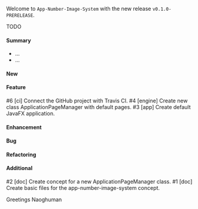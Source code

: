 Welcome to `App-Number-Image-System` with the new release `v0.1.0-PRERELEASE`.

TODO



#### Summary
* ...
* ...



#### New



#### Feature
#6 [ci] Connect the GitHub project with Travis CI.
#4 [engine] Create new class ApplicationPageManager with default pages.
#3 [app] Create default JavaFX application.



#### Enhancement



#### Bug



#### Refactoring



#### Additional
#2 [doc] Create concept for a new ApplicationPageManager class.
#1 [doc] Create basic files for the app-number-image-system concept.



Greetings
Naoghuman



[//]: # (Issues which will be integrated in this release)



[//]: # (Links)
[JavaFX]:http://docs.oracle.com/javase/8/javase-clienttechnologies.htm
[Maven]:http://maven.apache.org/
[NetBeans IDE]:https://netbeans.org/
